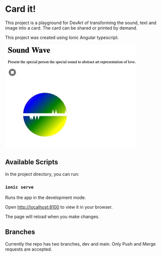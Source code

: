 # Card it!
This project is a playground for DevArt of transforming the sound, text and image into a card. The card can be shared or printed by demand. 

This project was created using Ionic Angular typescript.

![Demo Image](https://github.com/CharartDao/SoundCanva/blob/dev/public/SoundCanva%20Effect%20Demo.jpeg)

## Available Scripts

In the project directory, you can run:

### `ionic serve`

Runs the app in the development mode.

Open [http://localhost:8100](http://localhost:81000) to view it in your browser.

The page will reload when you make changes.

## Branches

Currently the repo has two branches, dev and main. Only Push and Merge requests are accepted.  
